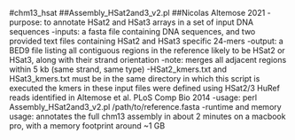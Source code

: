 #chm13_hsat
##Assembly_HSat2and3_v2.pl
##Nicolas Altemose 2021
  -purpose: to annotate HSat2 and HSat3 arrays in a set of input DNA sequences
  -inputs: a fasta file containing DNA sequences, and two provided text files containing HSat2 and HSat3 specific 24-mers
  -output: a BED9 file listing all contiguous regions in the reference likely to be HSat2 or HSat3, along with their strand orientation
  -note: merges all adjacent regions within 5 kb (same strand, same type)
  -HSat2_kmers.txt and HSat3_kmers.txt must be in the same directory in which this script is executed
    the kmers in these input files were defined using HSat2/3 HuRef reads identified in Altemose et al. PLoS Comp Bio 2014
  -usage: perl Assembly_HSat2and3_v2.pl /path/to/reference.fasta
  -runtime and memory usage: annotates the full chm13 assembly in about 2 minutes on a macbook pro, with a memory footprint around ~1 GB

